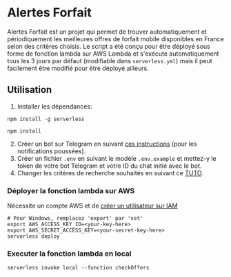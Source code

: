 # Alertes Forfait

Alertes Forfait est un projet qui permet de trouver automatiquement et périodiquement les meilleures offres de forfait mobile disponibles en France selon des critères choisis. Le script a été conçu pour être déployé sous forme de fonction lambda sur AWS Lambda et s'exécute automatiquement tous les 3 jours par défaut (modifiable dans `serverless.yml`) mais il peut facilement être modifié pour être déployé ailleurs.


## Utilisation

1. Installer les dépendances:
```
npm install -g serverless
```

```
npm install
```

2. Créer un bot sur Telegram en suivant [ces instructions](https://core.telegram.org/bots#how-do-i-create-a-bot) (pour les notifications poussées).
3. Créer un fichier `.env` en suivant le modèle `.env.example` et mettez-y le token de votre bot Telegram et votre ID du chat initié avec le bot.
4. Changer les critères de recherche souhaités en suivant ce [TUTO](./HOW-TO.md).

### Déployer la fonction lambda sur AWS
Nécessite un compte AWS et de [créer un utilisateur sur IAM](https://www.youtube.com/watch?v=KngM5bfpttA)

```
# Pour Windows, remplacez 'export' par 'set'
export AWS_ACCESS_KEY_ID=<your-key-here>
export AWS_SECRET_ACCESS_KEY=<your-secret-key-here>
serverless deploy
```

### Executer la fonction lambda en local

```
serverless invoke local --function checkOffers
```
